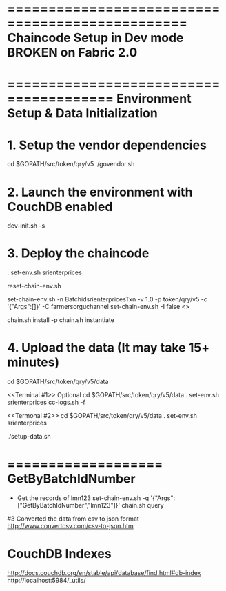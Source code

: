 ================================================
Chaincode Setup in Dev mode BROKEN on Fabric 2.0
================================================

=======================================
Environment Setup & Data Initialization
=======================================
# 1. Setup the vendor dependencies
cd $GOPATH/src/token/qry/v5
./govendor.sh

# 2. Launch the environment with CouchDB enabled
dev-init.sh  -s

# 3. Deploy the chaincode
. set-env.sh  srienterprices

reset-chain-env.sh

set-chain-env.sh -n BatchidsrienterpricesTxn -v 1.0 -p token/qry/v5 -c '{"Args":[]}' -C farmersorguchannel
set-chain-env.sh -I false  <<Init not needed>>

chain.sh install -p
chain.sh instantiate

# 4. Upload the data (It may take 15+ minutes)

cd $GOPATH/src/token/qry/v5/data

<<Terminal #1>> Optional 
cd $GOPATH/src/token/qry/v5/data
. set-env.sh  srienterprices
cc-logs.sh -f

<<Termonal #2>>
cd $GOPATH/src/token/qry/v5/data
. set-env.sh  srienterprices

./setup-data.sh




===================
GetByBatchIdNumber
===================
- Get the records of lmn123
set-chain-env.sh -q '{"Args":["GetByBatchIdNumber","lmn123"]}'
chain.sh query


#3 Converted the data from csv to json format
http://www.convertcsv.com/csv-to-json.htm



CouchDB Indexes
===============
http://docs.couchdb.org/en/stable/api/database/find.html#db-index
http://localhost:5984/_utils/
